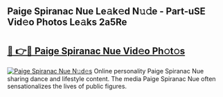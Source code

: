 ## Paige Spiranac Nue Le𝚊k𝚎d N𝚞𝚍e - Part-uSE Vid𝚎o Photos Le𝚊ks 2a5Re

# <h2><a href="http://fb00at.evod.top/?m=Paige+Spiranac+Nue">🔗 👉🔴 Paige Spiranac Nue Vid𝚎o Ph𝚘t𝚘s</a></h2>

[![Paige Spiranac Nue N𝚞d𝚎s](https://i.imgur.com/8V9OHl7.gif)](http://fb00at.evod.top/?m=Paige+Spiranac+Nue)
Online personality Paige Spiranac Nue sharing dance and lifestyle content. The media Paige Spiranac Nue often sensationalizes the lives of public figures. 
